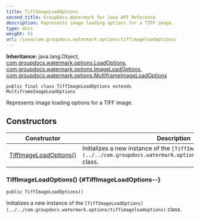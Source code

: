 ```yaml
---
title: TiffImageLoadOptions
second_title: GroupDocs.Watermark for Java API Reference
description: Represents image loading options for a TIFF image.
type: docs
weight: 61
url: /java/com.groupdocs.watermark.options/tiffimageloadoptions/
---
```

**Inheritance:**
java.lang.Object, [com.groupdocs.watermark.options.LoadOptions](../../com.groupdocs.watermark.options/loadoptions), [com.groupdocs.watermark.options.ImageLoadOptions](../../com.groupdocs.watermark.options/imageloadoptions), [com.groupdocs.watermark.options.MultiframeImageLoadOptions](../../com.groupdocs.watermark.options/multiframeimageloadoptions)
```
public final class TiffImageLoadOptions extends MultiframeImageLoadOptions
```

Represents image loading options for a TIFF image.
## Constructors

| Constructor | Description |
| --- | --- |
| [TiffImageLoadOptions()](#TiffImageLoadOptions--) | Initializes a new instance of the `[TiffImageLoadOptions](../../com.groupdocs.watermark.options/tiffimageloadoptions)` class. |
### TiffImageLoadOptions() {#TiffImageLoadOptions--}
```
public TiffImageLoadOptions()
```


Initializes a new instance of the `[TiffImageLoadOptions](../../com.groupdocs.watermark.options/tiffimageloadoptions)` class.

